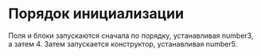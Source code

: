 # Порядок инициализации
Поля и блоки запускаются сначала по порядку, устанавливая number3, а затем 4.
Затем запускается конструктор, устанавливая number5.
